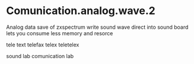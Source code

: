 # Comunication.analog.wave.2
Analog data save of zxspectrum
write sound wave direct into sound board lets you consume less memory and resorce

tele text telefax telex teletelex

sound lab comunication lab
